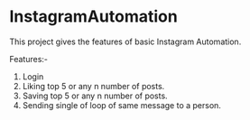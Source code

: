 # InstagramAutomation
This project gives the features of basic Instagram Automation.

Features:-
<br/>
1. Login 
2. Liking top 5 or any n number of posts. 
3. Saving top 5 or any n number of posts. 
4. Sending single of loop of same message to a person.
